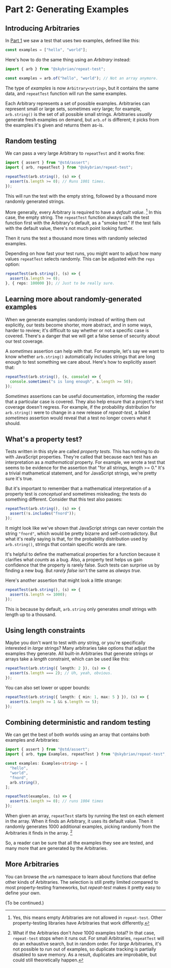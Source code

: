 # Part 2: Generating Examples

## Introducing Arbitraries

In [Part 1](./1_getting_started.md) we saw a test that uses two examples, defined like this:

```ts
const examples = ["hello", "world"];
```

Here's how to do the same thing using an *Arbitrary* instead:

```ts
import { arb } from "@skybrian/repeat-test";

const examples = arb.of("hello", "world"); // Not an array anymore.
```

The type of *examples* is now `Arbitrary<string>`, but it contains the same
data, and `repeatTest` function will run the same examples.

Each Arbitrary represents a set of possible examples. Arbitraries can represent
small or large sets, sometimes *very* large; for example, `arb.string()`
is the set of all possible small strings. Arbitraries *usually* generate
fresh examples on demand, but `arb.of` is different; it picks from the examples
it's given and returns them as-is.

## Random testing

We can pass a very large Arbitrary to `repeatTest` and it works fine:

```ts
import { assert } from "@std/assert";
import { arb, repeatTest } from "@skybrian/repeat-test";

repeatTest(arb.string(), (s) => {
  assert(s.length >= 0); // Runs 1001 times.
});
```

This will run the test with the empty string, followed by a thousand more
randomly generated strings. 

More generally, every Arbitrary is required to have a *default value*. [^1] In
this case, the empty string. The `repeatTest` function always calls the test
function first with the Arbitrary's default, as a "smoke test." If the test
fails with the default value, there's not much point looking further.

Then it runs the test a thousand more times with randomly selected examples.

Depending on how fast your test runs, you might want to adjust how many values
`repeatTest` selects randomly. This can be adjusted with the `reps` option:

```ts
repeatTest(arb.string(), (s) => {
  assert(s.length >= 0);
}, { reps: 100000 }); // Just to be really sure.
```

## Learning more about randomly-generated examples

When we generate examples randomly instead of writing them out explicitly, our
tests become shorter, more abstract, and in some ways, harder to review; it's
difficult to say whether or not a specific case is covered. There's a danger
that we will get a false sense of security about our test coverage.

A *sometimes* assertion can help with that. For example, let's say we want to
know whether `arb.string()` automatically includes strings that are long enough
to test something we care about. Here's how to explicitly assert that:

```ts
repeatTest(arb.string(), (s, console) => {
  console.sometimes("s is long enough", s.length >= 50);
});
```

*Sometimes* assertions can be useful documentation, informing the reader that a
particular case is covered. They also help ensure that a project's test coverage
doesn't regress. For example, if the probability distribution for `arb.string()`
were to change in a new release of *repeat-test,* a failed *sometimes* assertion
would reveal that a test no longer covers what it should.

## What's a property test?

Tests written in this style are called *property tests*. This has nothing to do
with JavaScript properties. They're called that because each test has an
interpretation as a *mathematical* property. For example, we wrote a test that
seems to be evidence for the assertion that "for all strings, length >= 0." It's
a trivial mathametical statement, and for JavaScript strings, we're pretty sure
it's true.

But it's important to remember that a mathematical interpretation of a property
test is *conceptual* and sometimes misleading; the tests do something different.
Consider that this test also passes:

```ts
repeatTest(arb.string(), (s) => {
  assert(!s.includes("fnord"));
});
```

It might look like we've shown that JavaScript strings can never contain the
string `"fnord"`, which would be pretty bizarre and self-contradictory. But what
it's really saying is that, for the probability distribution used by
`arb.string()`, strings that contain specific words are rare.

It's helpful to define the mathematical properties for a function because it
clarifies what *counts* as a bug. Also, a property test helps us gain confidence
that the property is rarely false. Such tests can surprise us by finding a new
bug. But *rarely false* isn't the same as *always true.*

Here's another assertion that might look a little strange:

```ts
repeatTest(arb.string(), (s) => {
  assert(s.length <= 1000);
});
```

This is because by default, `arb.string` only generates *small* strings with length up to a thousand. 

## Using length constraints

Maybe you don't want to test with *any* string, or you're specifically
interested in *large* strings? Many arbitraries take options that adjust the
examples they generate. All built-in Arbitraries that generate strings or arrays
take a *length* constraint, which can be used like this:

```ts
repeatTest(arb.string({ length: 2 }), (s) => {
  assert(s.length === 2); // Uh, yeah, obvious.
});
```

You can also set lower or upper bounds:

```ts
repeatTest(arb.string({ length: { min: 1, max: 5 } }), (s) => {
  assert(s.length >= 1 && s.length <= 5);
});
```

## Combining deterministic and random testing

We can get the best of both worlds using an array that contains both examples and Arbitraries:

```ts
import { assert } from "@std/assert";
import { arb, type Examples, repeatTest } from "@skybrian/repeat-test";

const examples: Examples<string> = [
  "hello",
  "world",
  "fnord",
  arb.string(),
];

repeatTest(examples, (s) => {
  assert(s.length >= 0); // runs 1004 times
});
```

When given an array, `repeatTest` starts by running the test on each element in
the array. When it finds an Arbitrary, it uses its default value. Then it
randomly generates 1000 additional examples, picking randomly from the
Arbitraries it finds in the array. [^2]

So, a reader can be sure that all the examples they see are tested, and many
more that are generated by the Arbitraries.

## More Arbitraries

You can browse the `arb` namespace to learn about functions that define other
kinds of Arbitraries. The selection is still pretty limited compared to most
property-testing frameworks, but *repeat-test* makes it pretty easy to define
your own.

(To be continued.)

[^1]: Yes, this means empty Arbitraries are not allowed in `repeat-test`.
    Other property-testing libraries have Arbitraries that work differently.

[^2]: What if the Arbitraries don't *have* 1000 examples total? In that case,
    `repeat-test` stops when it runs out. For small Arbitraries, `repeatTest`
    will do an exhaustive search, but in random order. For *large* Arbitraries,
    it's not possible to run out of examples, so duplicate tracking is partially
    disabled to save memory. As a result, duplicates are improbable, but could
    still theoretically happen.
